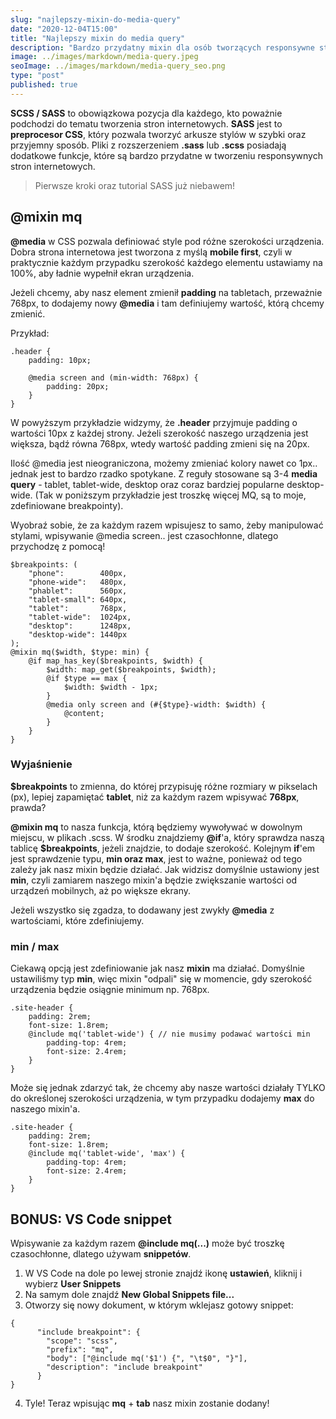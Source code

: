 ```yaml
---
slug: "najlepszy-mixin-do-media-query"
date: "2020-12-04T15:00"
title: "Najlepszy mixin do media query"
description: "Bardzo przydatny mixin dla osób tworzących responsywne strony internetowe."
image: ../images/markdown/media-query.jpeg
seoImage: ../images/markdown/media-query_seo.png
type: "post"
published: true
---
```


**SCSS / SASS** to obowiązkowa pozycja dla każdego, kto poważnie podchodzi do
tematu tworzenia stron internetowych.
**SASS** jest to **preprocesor CSS**, który pozwala tworzyć arkusze stylów
w szybki oraz przyjemny sposób. Pliki z rozszerzeniem **.sass** lub **.scss**
posiadają dodatkowe funkcje, które są bardzo przydatne w tworzeniu responsywnych
stron internetowych.

> Pierwsze kroki oraz tutorial SASS już niebawem!

## @mixin mq

**@media** w CSS pozwala definiować style pod różne szerokości urządzenia.
Dobra strona internetowa jest tworzona z myślą **mobile first**, czyli w praktycznie
każdym przypadku szerokość każdego elementu ustawiamy na 100%, aby ładnie wypełnił
ekran urządzenia.

Jeżeli chcemy, aby nasz element zmienił **padding** na tabletach, przeważnie 768px, to dodajemy
nowy **@media** i tam definiujemy wartość, którą chcemy zmienić.

Przykład:

```
.header {
    padding: 10px;

    @media screen and (min-width: 768px) {
        padding: 20px;
    }
}
```

W powyższym przykładzie widzymy, że **.header** przyjmuje padding o wartości 10px z każdej strony.
Jeżeli szerokość naszego urządzenia jest większa, bądź równa 768px, wtedy wartość padding zmieni się na 20px.

Ilość @media jest nieograniczona, możemy zmieniać kolory nawet co 1px.. jednak jest to bardzo rzadko spotykane.
Z reguły stosowane są 3-4 **media query** - tablet, tablet-wide, desktop oraz coraz bardziej popularne desktop-wide.
(Tak w poniższym przykładzie jest troszkę więcej MQ, są to moje, zdefiniowane breakpointy).

Wyobraź sobie, że za każdym razem wpisujesz to samo, żeby manipulować stylami, wpisywanie @media screen.. jest czasochłonne, dlatego przychodzę z pomocą!

```
$breakpoints: (
    "phone":        400px,
    "phone-wide":   480px,
    "phablet":      560px,
    "tablet-small": 640px,
    "tablet":       768px,
    "tablet-wide":  1024px,
    "desktop":      1248px,
    "desktop-wide": 1440px
);
@mixin mq($width, $type: min) {
    @if map_has_key($breakpoints, $width) {
        $width: map_get($breakpoints, $width);
        @if $type == max {
            $width: $width - 1px;
        }
        @media only screen and (#{$type}-width: $width) {
            @content;
        }
    }
}
```

### Wyjaśnienie

**$breakpoints** to zmienna, do której przypisuję różne rozmiary w pikselach (px),
lepiej zapamiętać **tablet**, niż za każdym razem wpisywać **768px**, prawda?

**@mixin mq** to nasza funkcja, którą będziemy wywoływać w dowolnym miejscu, w plikach .scss.
W środku znajdziemy **@if**'a, który sprawdza naszą tablicę **$breakpoints**, jeżeli znajdzie, to dodaje szerokość.
Kolejnym **if**'em jest sprawdzenie typu, **min oraz max**, jest to ważne, ponieważ od tego zależy
jak nasz mixin będzie działać. Jak widzisz domyślnie ustawiony jest **min**, czyli zamiarem naszego
mixin'a będzie zwiększanie wartości od urządzeń mobilnych, aż po większe ekrany.

Jeżeli wszystko się zgadza, to dodawany jest zwykły **@media** z wartościami, które zdefiniujemy.

### min / max

Ciekawą opcją jest zdefiniowanie jak nasz **mixin** ma działać. Domyślnie ustawiliśmy typ **min**,
więc mixin "odpali" się w momencie, gdy szerokość urządzenia będzie osiągnie minimum np. 768px.

```
.site-header {
    padding: 2rem;
    font-size: 1.8rem;
    @include mq('tablet-wide') { // nie musimy podawać wartości min
        padding-top: 4rem;
        font-size: 2.4rem;
    }
}
```

Może się jednak zdarzyć tak, że chcemy aby nasze wartości działały TYLKO do określonej szerokości urządzenia,
w tym przypadku dodajemy **max** do naszego mixin'a.

```
.site-header {
    padding: 2rem;
    font-size: 1.8rem;
    @include mq('tablet-wide', 'max') {
        padding-top: 4rem;
        font-size: 2.4rem;
    }
}
```

## BONUS: VS Code snippet

Wpisywanie za każdym razem **@include mq(...)** może być troszkę czasochłonne, dlatego używam **snippetów**.

1. W VS Code na dole po lewej stronie znajdź ikonę **ustawień**, kliknij i wybierz **User Snippets**
2. Na samym dole znajdź **New Global Snippets file...**
3. Otworzy się nowy dokument, w którym wklejasz gotowy snippet:

```
{
      "include breakpoint": {
        "scope": "scss",
        "prefix": "mq",
        "body": ["@include mq('$1') {", "\t$0", "}"],
        "description": "include breakpoint"
      }
}
```
4. Tyle! Teraz wpisując **mq** + **tab** nasz mixin zostanie dodany!

